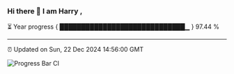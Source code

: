 ### Hi there 👋 I am Harry , 

⏳ Year progress { █████████████████████████████▁ } 97.44 %

---

⏰ Updated on Sun, 22 Dec 2024 14:56:00 GMT

![Progress Bar CI](https://github.com/duykhang68/duykhang68/workflows/Progress%20Bar%20CI/badge.svg)
